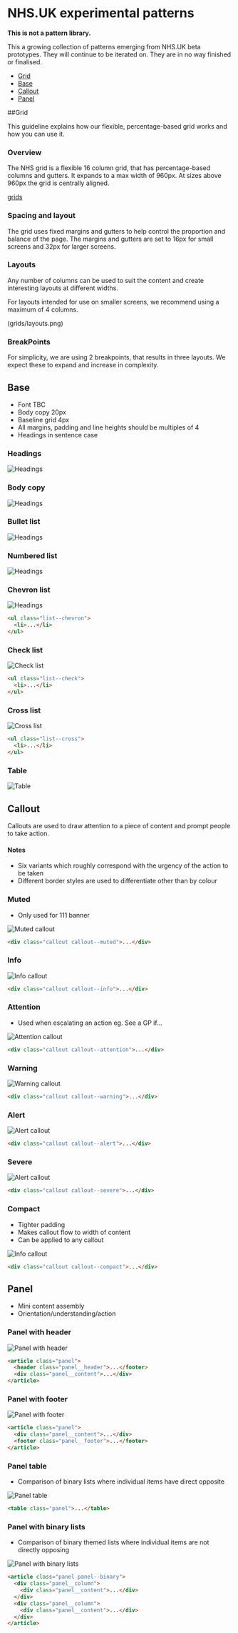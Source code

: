 # NHS.UK experimental patterns

**This is not a pattern library.**


This a growing collection of patterns emerging from NHS.UK beta prototypes. They will continue to be iterated on. They are in no way finished or finalised.

- [Grid](#Grid)
- [Base](#base)
- [Callout](#callout)
- [Panel](#panel)

##Grid

This guideline explains how our flexible, percentage-based grid works and how you can use it.

### Overview

The NHS grid is a flexible 16 column grid, that has percentage-based columns and gutters.
It expands to a max width of 960px. At sizes above 960px the grid is centrally aligned.

[grids](grids/grids.png)

### Spacing and layout
The grid uses fixed margins and gutters to help control the proportion and balance of the page. The margins and gutters are set to 16px for small screens and 32px for larger screens.

### Layouts
Any number of columns can be used to suit the content and create interesting layouts at different widths.

For layouts intended for use on smaller screens, we recommend using a maximum of 4 columns.

(grids/layouts.png)

### BreakPoints
For simplicity, we are using 2 breakpoints, that results in three layouts. We expect these to expand and increase in complexity.

## Base

- Font TBC
- Body copy 20px
- Baseline grid 4px
- All margins, padding and line heights should be multiples of 4
- Headings in sentence case

### Headings

![Headings](base/headings.png)

### Body copy

![Headings](base/paragraph.png)

### Bullet list

![Headings](base/list/bullets.png)

### Numbered list

![Headings](base/list/numbered.png)

### Chevron list

![Headings](base/list/chevron.png)

```html
<ul class="list--chevron">
  <li>...</li>
</ul>
```

### Check list

![Check list](base/list/check.png)

```html
<ul class="list--check">
  <li>...</li>
</ul>
```

### Cross list

![Cross list](base/list/check.png)

```html
<ul class="list--cross">
  <li>...</li>
</ul>
```

### Table

![Table](base/table.png)

## Callout

Callouts are used to draw attention to a piece of content and prompt people to take action.  

#### Notes

- Six variants which roughly correspond with the urgency of the action to be taken
- Different border styles are used to differentiate other than by colour

### Muted

- Only used for 111 banner

![Muted callout](callout/muted.png)

```html
<div class="callout callout--muted">...</div>
```

### Info

![Info callout](callout/info.png)

```html
<div class="callout callout--info">...</div>
```

### Attention

- Used when escalating an action eg. See a GP if…

![Attention callout](callout/attention.png)

```html
<div class="callout callout--attention">...</div>
```

### Warning

![Warning callout](callout/warning.png)

```html
<div class="callout callout--warning">...</div>
```

### Alert

![Alert callout](callout/alert.png)

```html
<div class="callout callout--alert">...</div>
```

### Severe

![Alert callout](callout/severe.png)

```html
<div class="callout callout--severe">...</div>
```

### Compact

- Tighter padding
- Makes callout flow to width of content
- Can be applied to any callout

![Info callout](callout/info-compact.png)

```html
<div class="callout callout--compact">...</div>
```

## Panel

- Mini content assembly
- Orientation/understanding/action

### Panel with header

![Panel with header](panel/header.png)

```html
<article class="panel">
  <header class="panel__header">...</footer>
  <div class="panel__content">...</div>
</article>
```

### Panel with footer

![Panel with footer](panel/footer.png)

```html
<article class="panel">
  <div class="panel__content">...</div>
  <footer class="panel__footer">...</footer>
</article>
```

### Panel table

- Comparison of binary lists where individual items have direct opposite

![Panel table](panel/table.png)

```html
<table class="panel">...</table>
```

### Panel with binary lists

- Comparison of binary themed lists where individual items are not directly opposing

![Panel with binary lists](panel/binary.png)

```html
<article class="panel panel--binary">
  <div class="panel__column">
    <div class="panel__content">...</div>
  </div>
  <div class="panel__column">
    <div class="panel__content">...</div>
  </div>
</article>
```

